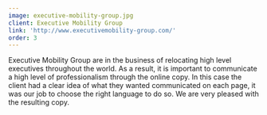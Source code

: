```yaml
---
image: executive-mobility-group.jpg
client: Executive Mobility Group
link: 'http://www.executivemobility-group.com/'
order: 3
---
```

Executive Mobility Group are in the business of relocating high level executives throughout the world. As a result, it is important to communicate a high level of professionalism through the online copy. In this case the client had a clear idea of what they wanted communicated on each page, it was our job to choose the right language to do so. We are very pleased with the resulting copy.
